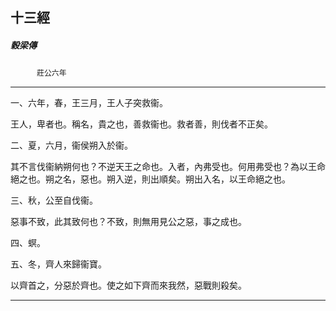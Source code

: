 

## 十三經

##### 穀梁傳
　　　`莊公六年`

* * *

一、六年，春，王三月，王人子突救衞。

王人，卑者也。稱名，貴之也，善救衞也。救者善，則伐者不正矣。

二、夏，六月，衞侯朔入於衞。

其不言伐衞納朔何也？不逆天王之命也。入者，內弗受也。何用弗受也？為以王命絕之也。朔之名，惡也。朔入逆，則出順矣。朔出入名，以王命絕之也。

三、秋，公至自伐衞。

惡事不致，此其致何也？不致，則無用見公之惡，事之成也。

四、螟。

五、冬，齊人來歸衞寶。

以齊首之，分惡於齊也。使之如下齊而來我然，惡戰則殺矣。

* * *

